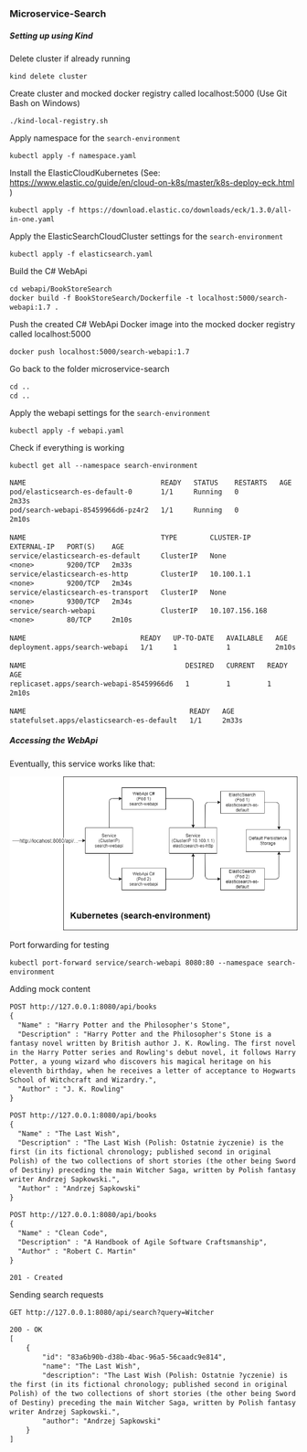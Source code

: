 ### Microservice-Search

##### Setting up using Kind

Delete cluster if already running
```console
kind delete cluster
```

Create cluster and mocked docker registry called localhost:5000 (Use Git Bash on Windows)

```console
./kind-local-registry.sh
```

Apply namespace for the ``search-environment``

```console
kubectl apply -f namespace.yaml
```

Install the ElasticCloudKubernetes (See: https://www.elastic.co/guide/en/cloud-on-k8s/master/k8s-deploy-eck.html
)

```console
kubectl apply -f https://download.elastic.co/downloads/eck/1.3.0/all-in-one.yaml
```

Apply the ElasticSearchCloudCluster settings for the ``search-environment``


```console
kubectl apply -f elasticsearch.yaml
```

Build the C# WebApi 

```console
cd webapi/BookStoreSearch
docker build -f BookStoreSearch/Dockerfile -t localhost:5000/search-webapi:1.7 .
```

Push the created C# WebApi Docker image into the mocked docker registry called localhost:5000  

```console
docker push localhost:5000/search-webapi:1.7
```

Go back to the folder microservice-search

```console
cd .. 
cd ..
```

Apply the webapi settings for the ``search-environment``

```console
kubectl apply -f webapi.yaml
```

Check if everything is working
```console
kubectl get all --namespace search-environment
```

```console
NAME                                 READY   STATUS    RESTARTS   AGE
pod/elasticsearch-es-default-0       1/1     Running   0          2m33s
pod/search-webapi-85459966d6-pz4r2   1/1     Running   0          2m10s

NAME                                 TYPE        CLUSTER-IP       EXTERNAL-IP   PORT(S)    AGE
service/elasticsearch-es-default     ClusterIP   None             <none>        9200/TCP   2m33s
service/elasticsearch-es-http        ClusterIP   10.100.1.1       <none>        9200/TCP   2m34s
service/elasticsearch-es-transport   ClusterIP   None             <none>        9300/TCP   2m34s
service/search-webapi                ClusterIP   10.107.156.168   <none>        80/TCP     2m10s

NAME                            READY   UP-TO-DATE   AVAILABLE   AGE
deployment.apps/search-webapi   1/1     1            1           2m10s

NAME                                       DESIRED   CURRENT   READY   AGE
replicaset.apps/search-webapi-85459966d6   1         1         1       2m10s

NAME                                        READY   AGE
statefulset.apps/elasticsearch-es-default   1/1     2m33s
```


##### Accessing the WebApi

Eventually, this service works like that:

![alt tag](kubernetes.png)

Port forwarding for testing

```console
kubectl port-forward service/search-webapi 8080:80 --namespace search-environment
```

Adding mock content

```console
POST http://127.0.0.1:8080/api/books
{
  "Name" : "Harry Potter and the Philosopher's Stone",
  "Description" : "Harry Potter and the Philosopher's Stone is a fantasy novel written by British author J. K. Rowling. The first novel in the Harry Potter series and Rowling's debut novel, it follows Harry Potter, a young wizard who discovers his magical heritage on his eleventh birthday, when he receives a letter of acceptance to Hogwarts School of Witchcraft and Wizardry.",
  "Author" : "J. K. Rowling"
}
```

```console
POST http://127.0.0.1:8080/api/books
{
  "Name" : "The Last Wish",
  "Description" : "The Last Wish (Polish: Ostatnie życzenie) is the first (in its fictional chronology; published second in original Polish) of the two collections of short stories (the other being Sword of Destiny) preceding the main Witcher Saga, written by Polish fantasy writer Andrzej Sapkowski.",
  "Author" : "Andrzej Sapkowski"
}
```

```console
POST http://127.0.0.1:8080/api/books
{
  "Name" : "Clean Code",
  "Description" : "A Handbook of Agile Software Craftsmanship",
  "Author" : "Robert C. Martin"
}
```

```console
201 - Created
```

Sending search requests

```console
GET http://127.0.0.1:8080/api/search?query=Witcher
```

```console
200 - OK
[
    {
        "id": "83a6b90b-d38b-4bac-96a5-56caadc9e814",
        "name": "The Last Wish",
        "description": "The Last Wish (Polish: Ostatnie ?yczenie) is the first (in its fictional chronology; published second in original Polish) of the two collections of short stories (the other being Sword of Destiny) preceding the main Witcher Saga, written by Polish fantasy writer Andrzej Sapkowski.",
        "author": "Andrzej Sapkowski"
    }
]
```



